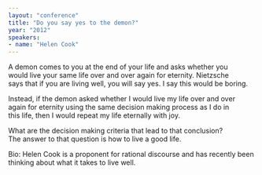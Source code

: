 ```yaml
---
layout: "conference"
title: "Do you say yes to the demon?"
year: "2012"
speakers:
- name: "Helen Cook"
---
```



A demon comes to you at the end of your life and asks whether you  
would live your same life over and over again for eternity. Nietzsche  
says that if you are living well, you will say yes. I say this would be
boring.

Instead, if the demon asked whether I would live my life over and over  
again for eternity using the same decision making process as I do in  
this life, then I would repeat my life eternally with joy.

What are the decision making criteria that lead to that conclusion?  
The answer to that question is how to live a good life.

Bio: Helen Cook is a proponent for rational discourse and has recently been
thinking about what it takes to live well.


[//]: # (Retrieved from https://web.archive.org/web/20210413200729/https://www.ideawave.ca/2012-conference/do-you-say-yes-to-the-demon)